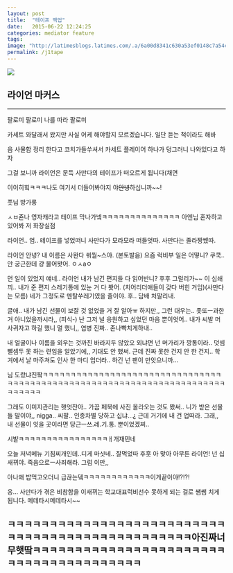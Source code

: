 ```yaml
---
layout: post
title:  "테이프 백업"
date:   2015-06-22 12:24:25
categories: mediator feature
tags: 
image: "http://latimesblogs.latimes.com/.a/6a00d8341c630a53ef0148c7a54c45970c-pi"
permalink: /j1tape
---
```


![](https://pbs.twimg.com/media/CJARVfhUEAAQxLi.jpg) 
## 라이언 마커스
---
팔로미 팔로미 나를 따라 팔로미

카세트 와달래서 왔지만 사실 어케 해야할지 모르겠습니다. 
일단 듣는 척이라도 해바

음 사물함 정리 한다고 코치가들쑤셔서 카세트 플레이어 하나가 덩그러니 나와있다고 하자

그걸 보니까 라이언은 문득 사만다의 테이프가 떠오르게 됩니다(채면

이이히힠ㅋㅋㅋ나도 여기서 더들어봐야지 야~~안녕~~하십니까~~!

풋님 방가룽

ㅅㅂ죤나 영자캐라고 테이프 막나가넼ㅋㅋㅋㅋㅋㅋㅋㅋㅋㅋㅋㅋㅋㅋ
아엔님 혼자하고있어봐 저 화장실점

라이언.. 엄.. 테이프를 넣었떠니 사만다가 모라모라 떠들엇따. 사만다는 졸라짱쎘따.

라이언 안녕? 내 이름은 사뫈다 쒀뭘~스야. (본토발음) 요즘 럭비부 일은 어떻니? 쿠쿡.. 안 궁근한데 걍 물어봣어. ㅇㅅaㅇ

먼 일이 있었지 얘네.. 라이언 내가 남긴 편지들 다 읽어반니? 후후 그럴리가~~ 이 십쇄끠.. 내가 준 편지 스레기통에 있눈 거 다 봣어. (치어리더애들이 갖다 버힌 거임)(사만다는 모름) 네가 그정도로 멘탈쑤레기였을 줄이야. 후.. 담배 처말리내.

글애.. 내가 남긴 선물이 보잘 것 없었을 거 잘 알아ㅠ 하지만,, 그런 대우는.. 좃또ㅡ과한 거 아니었을까시라,, (피식-) 난 그저 널 응원하고 싶었던 마음 뿐이엇어.. 내가 씨발 머 사귀자고 하길 했니 멀 했니,, 염병 진짜.. 존나빡치게하내..

내 얼굴이나 이름을 외우는 것까진 바라지두 않았오 외냐면 넌 머가리가 깡통이라.. 덧셈뺄셈두 못 하는 련임을 알았기에,, 기대도 안 했써. 근데 진짜 못한 건지 안 한 건지.. 학겨에서 날 마주쳐도 인사 한 마디 업더라.. 하긴 넌 팬이 만앗으니까…

님 도랐냐진짴ㅋㅋㅋㅋㅋㅋㅋㅋㅋㅋㅋㅋㅋㅋㅋㅋㅋㅋㅋㅋㅋㅋㅋㅋㅋㅋㅋㅋㅋㅋㅋㅋㅋㅋㅋㅋㅋㅋㅋㅋㅋㅋㅋㅋㅋㅋㅋㅋㅋㅋㅋㅋㅋㅋㅋㅋㅋㅋㅋㅋㅋㅋㅋㅋㅋㅋㅋㅋㅋㅋㅋㅋㅋㅋㅋㅋㅋ

그래도 이미지관리는 햇엇잔아.. 가끔 페북에 사진 올라오는 것도 봤써.. 니가 받은 선물들 말이야,, nigga.. 씨팔.. 인종차별 당하고 십냐…¿ 근데 거기에 내 건 업떠라. 그래,, 내 선물이 잇을 곳이라면 당근ㅡ쓰.레.기.통. 뿐이었겠찌..

시뱔ㅋㅋㅋㅋㅋㅋㅋㅋㅋㅋㅋㅋㅋㅋㅋㅋㅐ개재민네

오늘 저녁메뉴 기침찌개인데..디게 마싯네.. 잘먹었따 후훗 아 맞아 아무튼 라이언! 넌 십새뀌야. 죽음으로ㅡ사죄해라. 그럼 이만,,

아나왜 밥먹고오더니 급끊는뎈ㅋㅋㅋㅋㅋㅋㅋㅋㅋㅋㅋㅋ이게끝이야!?!?!

응... 사만다가 겪은 비참함을 이새뀌는 학교대표럭비선수 못하게 되는 걸로 쌤쌤 치게 됩니다. 메데타시메데타시~~

ㅋㅋㅋㅋㅋㅋㅋㅋㅋㅋㅋㅋㅋㅋㅋㅋㅋㅋㅋㅋㅋㅋㅋㅋㅋㅋㅋㅋㅋㅋㅋㅋㅋㅋㅋㅋㅋㅋㅋㅋㅋㅋㅋㅋㅋㅋㅋㅋ아진짜너무햇땈ㅋㅋㅋㅋㅋㅋㅋㅋㅋㅋㅋㅋㅋㅋㅋㅋㅋㅋㅋㅋㅋㅋㅋㅋㅋㅋㅋㅋㅋㅋㅋㅋㅋㅋㅋㅋㅋㅋㅋ
---
